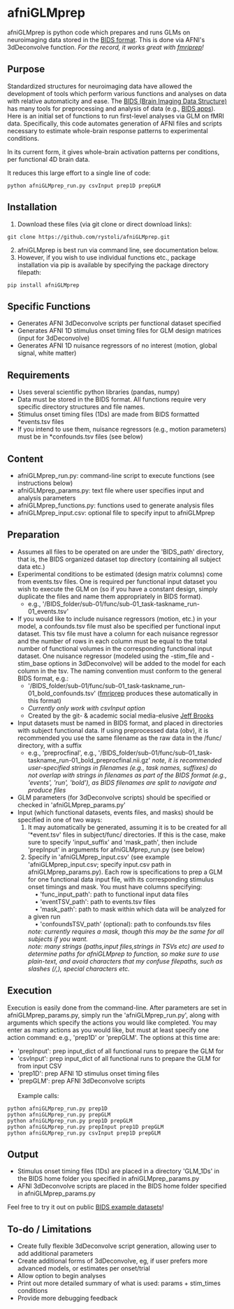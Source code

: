 # afniGLMprep
afniGLMprep is python code which prepares and runs GLMs on neuroimaging data stored in the [BIDS format](http://bids.neuroimaging.io/). This is done via AFNI's 3dDeconvolve function. *For the record, it works great with [fmriprep](https://github.com/poldracklab/fmriprep)!*

## Purpose
Standardized structures for neuroimaging data have allowed the development of tools which perform various functions and analyses on data with relative automaticity and ease. The [BIDS (Brain Imaging Data Structure)](http://bids.neuroimaging.io/) has many tools for preprocessing and analysis of data (e.g., [BIDS apps](http://bids-apps.neuroimaging.io/)). Here is an initial set of functions to run first-level analyses via GLM on fMRI data. Specifically, this code automates generation of AFNI files and scripts necessary to estimate whole-brain response patterns to experimental conditions. 

In its current form, it gives whole-brain activation patterns per conditions, per functional 4D brain data. 

It reduces this large effort to a single line of code:
```
python afniGLMprep_run.py csvInput prep1D prepGLM
```

## Installation
1. Download these files (via git clone or direct download links):
```
git clone https://github.com/rystoli/afniGLMprep.git
```
2. afniGLMprep is best run via command line, see documentation below.
3. However, if you wish to use individual functions etc., package installation via pip is available by specifying the package directory filepath:
```
pip install afniGLMprep
```

## Specific Functions 
* Generates AFNI 3dDeconvolve scripts per functional dataset specified
* Generates AFNI 1D stimulus onset timing files for GLM design matrices (input for 3dDeconvolve)
* Generates AFNI 1D nuisance regressors of no interest (motion, global signal, white matter)

## Requirements
* Uses several scientific python libraries (pandas, numpy)
* Data must be stored in the BIDS format. All functions require very specific directory structures and file names.
* Stimulus onset timing files (1Ds) are made from BIDS formatted \*events.tsv files
* If you intend to use them, nuisance regressors (e.g., motion parameters) must be in \*confounds.tsv files (see below)

## Content
* afniGLMprep_run.py: command-line script to execute functions (see instructions below)
* afniGLMprep_params.py: text file where user specifies input and analysis parameters
* afniGLMprep_functions.py: functions used to generate analysis files
* afniGLMprep_input.csv: optional file to specify input to afniGLMprep

## Preparation
* Assumes all files to be operated on are under the 'BIDS_path' directory, that is, the BIDS organized dataset top directory (containing all subject data etc.)
* Experimental conditions to be estimated (design matrix columns) come from events.tsv files. One is required per functional input dataset you wish to execute the GLM on (so if you have a constant design, simply duplicate the files and name them appropriately in BIDS format).
    - e.g., '/BIDS_folder/sub-01/func/sub-01_task-taskname_run-01_events.tsv'
* If you would like to include nuisance regressors (motion, etc.) in your model, a confounds.tsv file must also be specified per functional input dataset. This tsv file must have a column for each nuisance regressor and the number of rows in each column must be equal to the total number of functional volumes in the corresponding functional input dataset. One nuisance regressor (modeled using the -stim_file and -stim_base options in 3dDeconvolve) will be added to the model for each column in the tsv. The naming convention must conform to the general BIDS format, e.g.:
    - '/BIDS_folder/sub-01/func/sub-01_task-taskname_run-01_bold_confounds.tsv' ([fmriprep](https://github.com/poldracklab/fmriprep) produces these automatically in this format)
    - *Currently only work with csvInput option*
    - Created by the git- & academic social media-elusive [Jeff Brooks](http://psych.nyu.edu/freemanlab/people.htm)
* Input datasets must be named in BIDS format, and placed in directories with subject functional data. If using preprocessed data (obv), it is recommended you use the same filename as the raw data in the /func/ directory, with a suffix 
    - e.g., 'preprocfinal', e.g., '/BIDS_folder/sub-01/func/sub-01_task-taskname_run-01_bold_preprocfinal.nii.gz'
*note, it is recommended user-specified strings in filenames (e.g., task names, suffixes) do not overlap with strings in filenames as part of the BIDS format (e.g., 'events', 'run', 'bold'), as BIDS filenames are split to navigate and produce files*
* GLM parameters (for 3dDeconvolve scripts) should be specified or checked in 'afniGLMprep_params.py'
* Input (which functional datasets, events files, and masks) should be specified in one of two ways:
    1. It may automatically be generated, assuming it is to be created for all '\*event.tsv' files in subject/func/ directories. If this is the case, make sure to specify 'input_suffix' and 'mask_path', then include 'prepInput' in arguments for afniGLMprep_run.py (see below)
    2. Specify in 'afniGLMprep_input.csv' (see example 'afniGLMprep_input.csv; specify input.csv path in afniGLMprep_params.py). Each row is specifications to prep a GLM for one functional data input file, with its corresponding stimulus onset timings and mask. You must have columns specifying:<br/>
&nbsp;&nbsp;&nbsp;&nbsp;• 'func_input_path': path to functional input data files<br/>
&nbsp;&nbsp;&nbsp;&nbsp;• 'eventTSV_path': path to events.tsv files<br/>
&nbsp;&nbsp;&nbsp;&nbsp;• 'mask_path': path to mask within which data will be analyzed for a given run<br/>
&nbsp;&nbsp;&nbsp;&nbsp;• 'confoundsTSV_path' (optional): path to confounds.tsv files<br/>
*note: currently requires a mask, though this may be the same for all subjects if you want.* <br/>
*note: many strings (paths,input files,strings in TSVs etc) are used to determine paths for afniGLMprep to function, so make sure to use plain-text, and avoid characters that my confuse filepaths, such as slashes (/,\), special characters etc.*

## Execution
Execution is easily done from the command-line. After parameters are set in afniGLMprep_params.py, simply run the 'afniGLMprep_run.py', along with arguments which specify the actions you would like completed. You may enter as many actions as you would like, but must at least specify one action command: e.g., 'prep1D' or 'prepGLM'. The options at this time are:
* 'prepInput': prep input_dict of all functional runs to prepare the GLM for
* 'csvInput': prep input_dict of all functional runs to prepare the GLM for from input CSV
* 'prep1D': prep AFNI 1D stimulus onset timing files
* 'prepGLM': prep AFNI 3dDeconvolve scripts<br/><br/>
Example calls:
```
python afniGLMprep_run.py prep1D
python afniGLMprep_run.py prepGLM
python afniGLMprep_run.py prep1D prepGLM 
python afniGLMprep_run.py prepInput prep1D prepGLM 
python afniGLMprep_run.py csvInput prep1D prepGLM 
```

## Output
* Stimulus onset timing files (1Ds) are placed in a directory 'GLM_1Ds' in the BIDS home folder you specified in afniGLMprep_params.py
* AFNI 3dDeconvolve scripts are placed in the BIDS home folder specified in afniGLMprep_params.py

Feel free to try it out on public [BIDS example datasets](https://github.com/INCF/BIDS-examples)!
## To-do / Limitations
* Create fully flexible 3dDeconvolve script generation, allowing user to add additional parameters
* Create additional forms of 3dDeconvolve, eg, if user prefers more advanced models, or estimates per onset/trial
* Allow option to begin analyses
* Print out more detailed summary of what is used: params + stim_times conditions
* Provide more debugging feedback 
